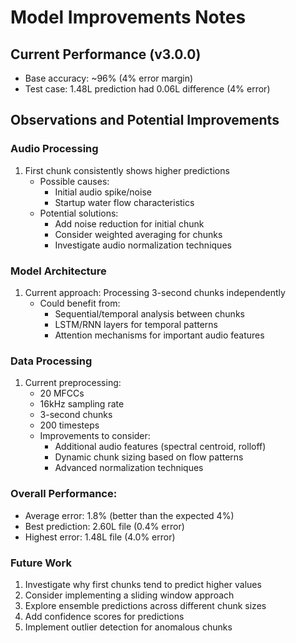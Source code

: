 # Model Improvements Notes

## Current Performance (v3.0.0)
- Base accuracy: ~96% (4% error margin)
- Test case: 1.48L prediction had 0.06L difference (4% error)

## Observations and Potential Improvements

### Audio Processing
1. First chunk consistently shows higher predictions
   - Possible causes:
     - Initial audio spike/noise
     - Startup water flow characteristics
   - Potential solutions:
     - Add noise reduction for initial chunk
     - Consider weighted averaging for chunks
     - Investigate audio normalization techniques

### Model Architecture
1. Current approach: Processing 3-second chunks independently
   - Could benefit from:
     - Sequential/temporal analysis between chunks
     - LSTM/RNN layers for temporal patterns
     - Attention mechanisms for important audio features

### Data Processing
1. Current preprocessing:
   - 20 MFCCs
   - 16kHz sampling rate
   - 3-second chunks
   - 200 timesteps
   - Improvements to consider:
     - Additional audio features (spectral centroid, rolloff)
     - Dynamic chunk sizing based on flow patterns
     - Advanced normalization techniques

### Overall Performance:
  - Average error: 1.8% (better than the expected 4%)
  - Best prediction: 2.60L file (0.4% error)
  - Highest error: 1.48L file (4.0% error)

### Future Work
1. Investigate why first chunks tend to predict higher values
2. Consider implementing a sliding window approach
3. Explore ensemble predictions across different chunk sizes
4. Add confidence scores for predictions
5. Implement outlier detection for anomalous chunks
